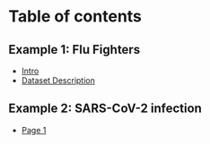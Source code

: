 # Table of contents

## Example 1: Flu Fighters

* [Intro](README.md)
* [Dataset Description](example-1-flu-fighters/dataset-description.md)

## Example 2: SARS-CoV-2 infection

* [Page 1](example-2-sars-cov-2-infection/page-1.md)
